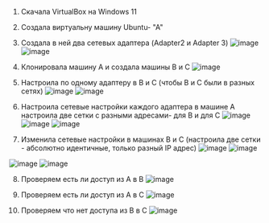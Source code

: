 1. Скачала VirtualBox на Windows 11
2. Создала виртуальну машину Ubuntu- "A"
3. Создала в ней два сетевых адаптера (Adapter2 и Adapter 3)
![image](https://github.com/user-attachments/assets/78da8e49-a191-44d5-a47b-6f87fbb05a65)
![image](https://github.com/user-attachments/assets/d2b2193f-fdb3-439c-8b50-068e8d7ce045)

4. Клонировала машину А и создала машины В и С
![image](https://github.com/user-attachments/assets/c02158f3-e71e-4661-8de6-0430bba64482)

5. Настроила по одному адаптеру в В и С (чтобы В  и С были в разных сетях)
![image](https://github.com/user-attachments/assets/dd906532-2b66-4bbf-b877-12dc95796a48)
![image](https://github.com/user-attachments/assets/1e2e16cc-1018-4a3a-be1b-0f2536556ac7)

6. Настроила сетевые настройки каждого адаптера в машине А
   настроила две сетки с разными адресами- для В и для С
  ![image](https://github.com/user-attachments/assets/ad45cfe0-5e34-49bc-a38e-8cd7908e7cf6)
  ![image](https://github.com/user-attachments/assets/a5d7ba04-e912-4d0f-8f65-d8bedd66cb0b)
  ![image](https://github.com/user-attachments/assets/ffe2561b-59c6-4c36-9c6e-9a46f7d6ea8e)

  
7. Изменила сетевые настройки в машинах В и С (настроила две сетки - абсолютно идентичные, только разный IP адрес)
![image](https://github.com/user-attachments/assets/13d8adfe-3082-4d0a-82fe-2343ce5a96c2)
![image](https://github.com/user-attachments/assets/c22b61ca-f7bc-4567-bf6d-ede53e5921fe)

![image](https://github.com/user-attachments/assets/de0d1781-37f0-4be5-a37d-68487d7f1ea9)
![image](https://github.com/user-attachments/assets/70410755-325c-4291-9eba-d32363a4ebca)

8. Проверяем есть ли доступ из А в В
![image](https://github.com/user-attachments/assets/7eedfdd3-7505-4d2e-a5b6-574c6f65acdd)

9. Проверяем есть ли доступ из А в С
![image](https://github.com/user-attachments/assets/a5f56dcb-d5a9-4c0b-80c2-28a42104736e)

10. Проверяем что нет доступа из В в С
![image](https://github.com/user-attachments/assets/8a3f6708-9bc0-4165-a269-661ed615e2b4)

